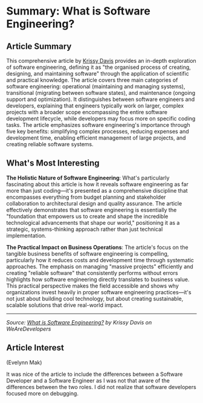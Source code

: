 # Summary: What is Software Engineering?

## Article Summary

This comprehensive article by [Krissy Davis](https://www.wearedevelopers.com/en/magazine/289/what-is-software-engineering) provides an in-depth exploration of software engineering, defining it as "the organised process of creating, designing, and maintaining software" through the application of scientific and practical knowledge. The article covers three main categories of software engineering: operational (maintaining and managing systems), transitional (migrating between software states), and maintenance (ongoing support and optimization). It distinguishes between software engineers and developers, explaining that engineers typically work on larger, complex projects with a broader scope encompassing the entire software development lifecycle, while developers may focus more on specific coding tasks. The article emphasizes software engineering's importance through five key benefits: simplifying complex processes, reducing expenses and development time, enabling efficient management of large projects, and creating reliable software systems.

## What's Most Interesting

**The Holistic Nature of Software Engineering**: What's particularly fascinating about this article is how it reveals software engineering as far more than just coding—it's presented as a comprehensive discipline that encompasses everything from budget planning and stakeholder collaboration to architectural design and quality assurance. The article effectively demonstrates that software engineering is essentially the "foundation that empowers us to create and shape the incredible technological advancements that shape our world," positioning it as a strategic, systems-thinking approach rather than just technical implementation.

**The Practical Impact on Business Operations**: The article's focus on the tangible business benefits of software engineering is compelling, particularly how it reduces costs and development time through systematic approaches. The emphasis on managing "massive projects" efficiently and creating "reliable software" that consistently performs without errors highlights how software engineering directly translates to business value. This practical perspective makes the field accessible and shows why organizations invest heavily in proper software engineering practices—it's not just about building cool technology, but about creating sustainable, scalable solutions that drive real-world impact.

---

*Source: [What is Software Engineering?](https://www.wearedevelopers.com/en/magazine/289/what-is-software-engineering) by Krissy Davis on WeAreDevelopers*


## Article Interest
(Evelynn Mak)

It was nice of the article to include the differences between a Software Developer and a Software Engineer as I was not that aware of the differences between the two roles. I did not realize that software developers focused more on debugging. 
